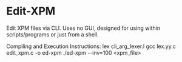 # Edit-XPM
Edit XPM files via CLI. Uses no GUI, designed for 
using within scripts/programs or just from a shell.

Compiling and Execution Instructions:
lex cli_arg_lexer.l
gcc lex.yy.c edit_xpm.c -o ed-xpm
./ed-xpm --inv=100 <xpm_file>
